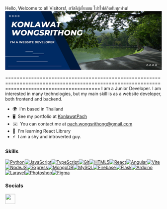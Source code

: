 Hello, Welcome to all Visitors!, สวัสดีผู้เยี่ยมชม โปรไฟล์กิตฮับทุกท่าน! [](https://user-images.githubusercontent.com/18350557/176309783-0785949b-9127-417c-8b55-ab5a4333674e.gif)
<img src="profile.png"> 

=============================================================================================================================================
I am a Junior Developer. I am interested in many technologies, but my main skill is as a website
developer, both frontend and backend.

* 🌍  I'm based in Thailand
* 🖥️  See my portfolio at [KonlawatPach](http://test.com)
* ✉️  You can contact me at [pach.wongsrithong@gmail.com](mailto:pach.wongsrithong@gmail.com)
* 🧠  I'm learning React Library
* ⚡  I am a shy and introverted guy.

### Skills


<p align="left">
    <a href="https://www.python.org/" target="_blank" rel="noreferrer">
        <img
            src="https://raw.githubusercontent.com/danielcranney/readme-generator/main/public/icons/skills/python-colored.svg"
            width="36" height="36" alt="Python" /></a><a href="https://developer.mozilla.org/en-US/docs/Web/JavaScript"
        target="_blank" rel="noreferrer"><img
            src="https://raw.githubusercontent.com/danielcranney/readme-generator/main/public/icons/skills/javascript-colored.svg"
            width="36" height="36" alt="JavaScript" /></a><a href="https://www.typescriptlang.org/" target="_blank"
        rel="noreferrer"><img
            src="https://raw.githubusercontent.com/danielcranney/readme-generator/main/public/icons/skills/typescript-colored.svg"
            width="36" height="36" alt="TypeScript" /></a><a href="https://git-scm.com/" target="_blank"
        rel="noreferrer"><img
            src="https://raw.githubusercontent.com/danielcranney/readme-generator/main/public/icons/skills/git-colored.svg"
            width="36" height="36" alt="Git" /></a><a href="https://developer.mozilla.org/en-US/docs/Glossary/HTML5"
        target="_blank" rel="noreferrer"><img
            src="https://raw.githubusercontent.com/danielcranney/readme-generator/main/public/icons/skills/html5-colored.svg"
            width="36" height="36" alt="HTML5" /></a><a href="https://reactjs.org/" target="_blank"
        rel="noreferrer"><img
            src="https://raw.githubusercontent.com/danielcranney/readme-generator/main/public/icons/skills/react-colored.svg"
            width="36" height="36" alt="React" /></a><a href="https://angular.io/" target="_blank" rel="noreferrer"><img
            src="https://raw.githubusercontent.com/danielcranney/readme-generator/main/public/icons/skills/angularjs-colored.svg"
            width="36" height="36" alt="Angular" /></a><a href="https://vitejs.dev/" target="_blank"
        rel="noreferrer"><img
            src="https://raw.githubusercontent.com/danielcranney/readme-generator/main/public/icons/skills/vite-colored.svg"
            width="36" height="36" alt="Vite" /></a><a href="https://nodejs.org/en/" target="_blank"
        rel="noreferrer"><img
            src="https://raw.githubusercontent.com/danielcranney/readme-generator/main/public/icons/skills/nodejs-colored.svg"
            width="36" height="36" alt="NodeJS" /></a><a href="https://expressjs.com/" target="_blank"
        rel="noreferrer"><img
            src="https://raw.githubusercontent.com/danielcranney/readme-generator/main/public/icons/skills/express-colored-dark.svg"
            width="36" height="36" alt="Express" /></a><a href="https://www.mongodb.com/" target="_blank"
        rel="noreferrer"><img
            src="https://raw.githubusercontent.com/danielcranney/readme-generator/main/public/icons/skills/mongodb-colored.svg"
            width="36" height="36" alt="MongoDB" /></a><a href="https://www.mysql.com/" target="_blank"
        rel="noreferrer"><img
            src="https://raw.githubusercontent.com/danielcranney/readme-generator/main/public/icons/skills/mysql-colored.svg"
            width="36" height="36" alt="MySQL" /></a><a href="https://firebase.google.com/" target="_blank"
        rel="noreferrer"><img
            src="https://raw.githubusercontent.com/danielcranney/readme-generator/main/public/icons/skills/firebase-colored.svg"
            width="36" height="36" alt="Firebase" /></a><a href="https://flask.palletsprojects.com/en/2.0.x/"
        target="_blank" rel="noreferrer"><img
            src="https://raw.githubusercontent.com/danielcranney/readme-generator/main/public/icons/skills/flask-colored-dark.svg"
            width="36" height="36" alt="Flask" /></a><a
        href="https://store.arduino.cc/?gclid=Cj0KCQjw2eilBhCCARIsAG0Pf8uueBifykWcsSS4LPESeGQfxGVKJYnzV7bz471XfknQJy_1VINVWM8aAkLtEALw_wcB"
        target="_blank" rel="noreferrer"><img
            src="https://raw.githubusercontent.com/danielcranney/readme-generator/main/public/icons/skills/arduino-colored.svg"
            width="36" height="36" alt="Arduino" /></a><a href="https://laravel.com/" target="_blank"
        rel="noreferrer"><img
            src="https://raw.githubusercontent.com/danielcranney/readme-generator/main/public/icons/skills/laravel-colored.svg"
            width="36" height="36" alt="Laravel" /></a><a href="https://www.adobe.com/uk/products/photoshop.html"
        target="_blank" rel="noreferrer"><img
            src="https://raw.githubusercontent.com/danielcranney/readme-generator/main/public/icons/skills/photoshop-colored-dark.svg"
            width="36" height="36" alt="Photoshop" /></a><a href="https://www.figma.com/" target="_blank"
        rel="noreferrer"><img
            src="https://raw.githubusercontent.com/danielcranney/readme-generator/main/public/icons/skills/figma-colored.svg"
            width="36" height="36" alt="Figma" /></a>
</p>


### Socials

<p align="left"> 
    <a href="https://www.github.com/KonlawatPach" target="_blank" rel="noreferrer">
        <picture>
            <source media="(prefers-color-scheme: dark)" srcset="https://raw.githubusercontent.com/danielcranney/readme-generator/main/public/icons/socials/github-dark.svg" />
            <source media="(prefers-color-scheme: light)" srcset="https://raw.githubusercontent.com/danielcranney/readme-generator/main/public/icons/socials/github.svg" />
            <img src="https://raw.githubusercontent.com/danielcranney/readme-generator/main/public/icons/socials/github.svg" width="32" height="32" />
        </picture>
    </a>
</p>